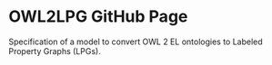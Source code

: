 # OWL2LPG GitHub Page

Specification of a model to convert OWL 2 EL ontologies to Labeled Property Graphs (LPGs).

